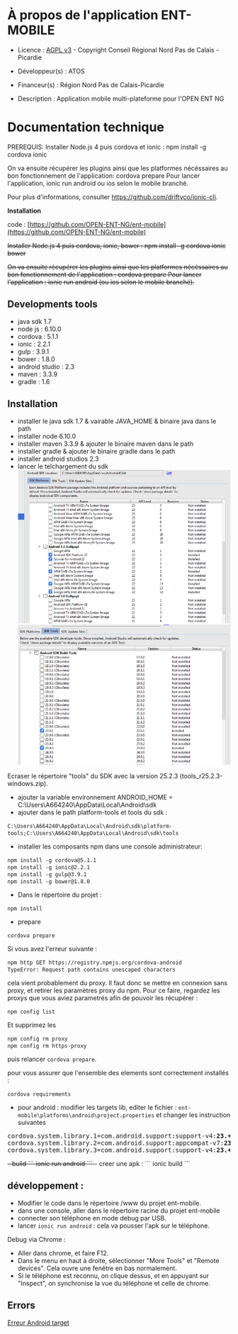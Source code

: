 # À propos de l'application ENT-MOBILE

* Licence : [AGPL v3](http://www.gnu.org/licenses/agpl.txt) - Copyright Conseil Régional Nord Pas de Calais - Picardie

* Développeur(s) : ATOS

* Financeur(s) : Région Nord Pas de Calais-Picardie

* Description : Application mobile multi-plateforme pour l'OPEN ENT NG

# Documentation technique


PREREQUIS: Installer Node.js 4 puis cordova et ionic : npm install -g cordova ionic

On va ensuite récupérer les plugins ainsi que les platformes nécéssaires au bon fonctionnement
de l'application: cordova prepare
Pour lancer l'application, ionic run android ou ios selon le mobile branché.

Pour plus d'informations, consulter https://github.com/driftyco/ionic-cli.

**Installation**

code : [https://github.com/OPEN-ENT-NG/ent-mobile](https://github.com/OPEN-ENT-NG/ent-mobile)

<strike>
Installer Node.js 4
puis cordova, ionic, bower : npm install -g cordova ionic bower

On va ensuite récupérer les plugins ainsi que les platformes nécéssaires au bon fonctionnement de l'application : cordova prepare
Pour lancer l'application : ionic run android (ou ios selon le mobile branché).
</strike>

## Developments tools
 - java sdk 1.7
 - node js : 6.10.0
 - cordova : 5.1.1
 - ionic : 2.2.1
 - gulp : 3.9.1
 - bower : 1.8.0
 - android studio : 2.3
 - maven : 3.3.9
 - gradle : 1.6


## Installation

- installer le java sdk 1.7 & vairable JAVA_HOME & binaire java dans le path
- installer node 6.10.0
- installer maven 3.3.9 & ajouter le binaire maven dans le path
- installer gradle & ajouter le binaire gradle dans le path
- installer android studios 2.3
- lancer le telchargement du sdk
![](./docs/img1.png)
![](./docs/img2.png)

Ecraser le répertoire "tools" du SDK avec la version 25.2.3 (tools_r25.2.3-windows.zip).

- ajouter la variable environnement ANDROID_HOME = C:\Users\A664240\AppData\Local\Android\sdk
- ajouter dans le path platform-tools et tools du sdk :
```
C:\Users\A664240\AppData\Local\Android\sdk\platform-tools;C:\Users\A664240\AppData\Local\Android\sdk\tools
```

- installer les composants npm dans une console administrateur:
```
npm install -g cordova@5.1.1
npm install -g ionic@2.2.1
npm install -g gulp@3.9.1
npm install -g bower@1.8.0
```

- Dans le répertoire du projet :
```
npm install
```

- prepare
```
cordova prepare
```
Si vous avez l'erreur suivante :
```
npm http GET https://registry.npmjs.org/cordova-android
TypeError: Request path contains unescaped characters
```
cela vient probablement du proxy. Il faut donc se mettre en connexion sans proxy, et retirer les paramètres proxy du npm.
Pour ce faire, regardez les proxys que vous aviez parametrés afin de pouvoir les récupérer :
```
npm config list
```
Et supprimez les
```
npm config rm proxy
npm config rm https-proxy
```
puis relancer ```cordova prepare```.

pour vous assurer que l'ensemble des elements sont correctement installés :
 ```
 cordova requirements
 ```

- pour android : modifier les targets lib, editer le fichier : ```ent-mobile\platforms\android\project.properties``` et changer les instruction suivantes
<pre>
cordova.system.library.1=com.android.support:support-v4:<strong>23.+</strong>
cordova.system.library.2=com.android.support:appcompat-v7:<strong>23.+</strong>
cordova.system.library.3=com.android.support:support-v4:<strong>23.+</strong>
</pre>
<strike>
- build
```
ionic run android
```
</strike>
- creer une apk :
```
ionic build
```

## développement :
- Modifier le code dans le répertoire /www du projet ent-mobile.
-  dans une console, aller dans le répertoire racine du projet ent-mobile
-  connecter son téléphone en mode debug par USB.
-  lancer ```ionic run android``` : cela va pousser l'apk sur le téléphone.

Debug via Chrome :
- Aller dans chrome, et faire F12.
- Dans le menu en haut à droite, sélectionner "More Tools" et "Remote devices". Cela ouvre une fenêtre en bas normalement.
- Si le téléphone est reconnu, on clique dessus, et en appuyant sur "Inspect", on synchronise la vue du téléphone et celle de chrome.


## Errors

[Erreur Android target](https://forum.ionicframework.com/t/support-library-doesnt-match-android-target-version/84118)
